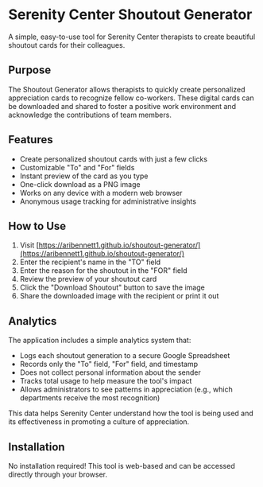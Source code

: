 # Serenity Center Shoutout Generator

A simple, easy-to-use tool for Serenity Center therapists to create beautiful shoutout cards for their colleagues.

## Purpose

The Shoutout Generator allows therapists to quickly create personalized appreciation cards to recognize fellow co-workers. These digital cards can be downloaded and shared to foster a positive work environment and acknowledge the contributions of team members.

## Features

- Create personalized shoutout cards with just a few clicks
- Customizable "To" and "For" fields
- Instant preview of the card as you type
- One-click download as a PNG image
- Works on any device with a modern web browser
- Anonymous usage tracking for administrative insights

## How to Use

1. Visit [https://aribennett1.github.io/shoutout-generator/](https://aribennett1.github.io/shoutout-generator/)
2. Enter the recipient's name in the "TO" field
3. Enter the reason for the shoutout in the "FOR" field
4. Review the preview of your shoutout card
5. Click the "Download Shoutout" button to save the image
6. Share the downloaded image with the recipient or print it out

## Analytics

The application includes a simple analytics system that:

- Logs each shoutout generation to a secure Google Spreadsheet
- Records only the "To" field, "For" field, and timestamp
- Does not collect personal information about the sender
- Tracks total usage to help measure the tool's impact
- Allows administrators to see patterns in appreciation (e.g., which departments receive the most recognition)

This data helps Serenity Center understand how the tool is being used and its effectiveness in promoting a culture of appreciation.

## Installation

No installation required! This tool is web-based and can be accessed directly through your browser.
